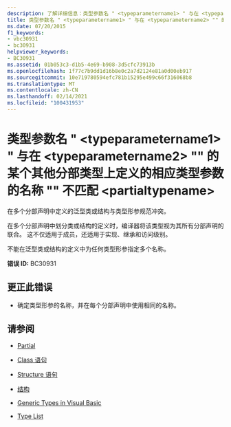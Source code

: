```yaml
---
description: 了解详细信息：类型参数名 " <typeparametername1> " 与在 <typeparametername2> "" 的某个其他分部类型上定义的相应类型参数的名称 "" 不匹配 <partialtypename>
title: 类型参数名 " <typeparametername1> " 与在 <typeparametername2> "" 的某个其他分部类型上定义的相应类型参数的名称 "" 不匹配 <partialtypename>
ms.date: 07/20/2015
f1_keywords:
- vbc30931
- bc30931
helpviewer_keywords:
- BC30931
ms.assetid: 01b053c3-d1b5-4e69-b908-3d5cfc73913b
ms.openlocfilehash: 1f77c7b9dd1d16b8e0c2a7d2124e81a0d00eb917
ms.sourcegitcommit: 10e719780594efc781b15295e499c66f316068b8
ms.translationtype: MT
ms.contentlocale: zh-CN
ms.lasthandoff: 02/14/2021
ms.locfileid: "100431953"
---
```

# <a name="type-parameter-name-typeparametername1-does-not-match-the-name-typeparametername2-of-the-corresponding-type-parameter-defined-on-one-of-the-other-partial-types-of-partialtypename"></a>类型参数名 " \<typeparametername1> " 与在 \<typeparametername2> "" 的某个其他分部类型上定义的相应类型参数的名称 "" 不匹配 \<partialtypename>

在多个分部声明中定义的泛型类或结构与类型形参规范冲突。  
  
 在多个分部声明中划分类或结构的定义时，编译器将该类型视为其所有分部声明的联合。 这不仅适用于成员，还适用于实现、继承和访问级别。  
  
 不能在泛型类或结构的定义中为任何类型形参指定多个名称。  
  
 **错误 ID:** BC30931  
  
## <a name="to-correct-this-error"></a>更正此错误  
  
- 确定类型形参的名称，并在每个分部声明中使用相同的名称。  
  
## <a name="see-also"></a>请参阅

- [Partial](../language-reference/modifiers/partial.md)
- [Class 语句](../language-reference/statements/class-statement.md)
- [Structure 语句](../language-reference/statements/structure-statement.md)

- [结构](../programming-guide/language-features/data-types/structures.md)
- [Generic Types in Visual Basic](../programming-guide/language-features/data-types/generic-types.md)
- [Type List](../language-reference/statements/type-list.md)
